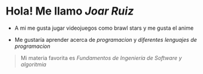 # Hola! Me llamo *Joar Ruiz*

- A mi me gusta jugar videojuegos como brawl stars y me gusta el anime

- Me gustaría aprender acerca de *programacion* y *diferentes lenguajes de programacion*

> Mi materia favorita es *Fundamentos de Ingeniería de Software y algoritmia*

